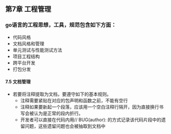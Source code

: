 ## 第7章 工程管理

### go语言的工程思想，工具，规范包含如下方面：
* 代码风格
* 文档风格和管理
* 单元测试与性能测试方法
* 项目工程结构
* 跨平台开发
* 打包分发

#### 7.5 文档管理
* 若要将注释提取为文档，要遵守如下的基本规则。
    * 注释需要紧贴在对应的包声明和函数之前，不能有空行
    * 注释如果要新起一个段落，应该用一个空白注释行隔开，因为直接换行书写会被认为是正常的段内折行。
    * 开发者可以直接在代码内用// BUG(author): 的方式记录该代码片段中的遗留问题，这些遗留问题也会被抽取到文档中
    